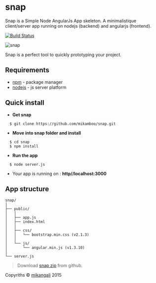 # snap

Snap is a Simple Node AngularJs App skeleton.
A minimalistique client/server app running on nodejs (backend) and angularjs (frontend).

[![Build Status](https://travis-ci.org/mikamboo/snap.svg)](https://travis-ci.org/mikamboo/snap)

![snap](http://www.mikangali.com/wp-content/uploads/2015/01/snap.jpg.jpg)

Snap is a perfect tool to quickly prototyping your project.

## Requirements

* [npm](https://www.npmjs.com/) - package manager
* [nodejs](http://nodejs.org/) - js server platform

## Quick install

* __Get snap__

```
  $ git clone https://github.com/mikamboo/snap.git
```

* __Move into snap folder and install__

```
  $ cd snap
  $ npm install
```

* __Run the app__

```
  $ node server.js
```
* Your app is running on : **http//localhost:3000**

## App structure

	snap/
	│
	├── public/ 
	│   │
	│   ├──	app.js
	│   ├──	index.html
	│   │
	│   ├── css/
	│   │   └── bootstrap.min.css (v2.1.3)
	│   │
	│   └── js/ 	 
	│   	└── angular.min.js (v1.3.10)
	│
	└── server.js 

> Download [snap zip](https://github.com/mikamboo/snap/archive/master.zip) from github.

Copyriths &copy; <a href="mikangali.com">mikangali</a> 2015

